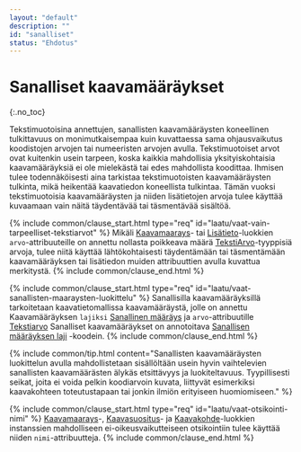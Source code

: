```yaml
---
layout: "default"
description: ""
id: "sanalliset"
status: "Ehdotus"
---
```

# Sanalliset kaavamääräykset
{:.no_toc}

Tekstimuotoisina annettujen, sanallisten kaavamääräysten koneellinen tulkittavuus on monimutkaisempaa kuin kuvattaessa sama ohjausvaikutus koodistojen arvojen tai numeeristen arvojen avulla. Tekstimuotoiset arvot ovat kuitenkin usein tarpeen, koska kaikkia mahdollisia yksityiskohtaisia kaavamääräyksiä ei ole mielekästä tai edes mahdollista koodittaa. Ihmisen tulee todennäköisesti aina tarkistaa tekstimuotoisten kaavamääräysten tulkinta, mikä heikentää kaavatiedon koneellista tulkintaa. Tämän vuoksi tekstimuotoisia kaavamääräysten ja niiden lisätietojen arvoja tulee käyttää kuvaamaan vain näitä täydentävää tai täsmentävää sisältöä.

{% include common/clause_start.html type="req" id="laatu/vaat-vain-tarpeelliset-tekstiarvot" %}
Mikäli [Kaavamaarays](https://tietomallit.suomi.fi/model/rytj-kaava/Kaavamaarays/)- tai [Lisätieto](https://tietomallit.suomi.fi/model/rytj-kaava/Lisatieto/)-luokkien ```arvo```-attribuuteille on annettu nollasta poikkeava määrä [TekstiArvo](https://tietomallit.suomi.fi/model/rytj-kaava/Tekstiarvo/)-tyyppisiä arvoja, tulee niitä käyttää lähtökohtaisesti täydentämään tai täsmentämään kaavamääräyksen tai lisätiedon muiden attribuuttien avulla kuvattua merkitystä.
{% include common/clause_end.html %}

{% include common/clause_start.html type="req" id="laatu/vaat-sanallisten-maaraysten-luokittelu" %}
Sanallisilla kaavamääräyksillä tarkoitetaan kaavatietomallissa kaavamääräystä, jolle on annettu Kaavamääräyksen ```lajiksi``` [Sanallinen määräys](http://uri.suomi.fi/codelist/rytj/RY_Kaavamaarayslaji/code/sanallinenMaarays) ja ```arvo```-attribuutille [Tekstiarvo](https://tietomallit.suomi.fi/model/rytj-kaava/Tekstiarvo/) Sanalliset kaavamääräykset on annotoitava [Sanallisen määräyksen laji](<http://uri.suomi.fi/codelist/rytj/RY_Sanallisen_Kaavamaarayksen_Laji/>) -koodein.
{% include common/clause_end.html %}

{% include common/tip.html content="Sanallisten kaavamääräysten luokittelun avulla mahdollistetaan sisällöltään usein hyvin vaihtelevien sanallisten kaavamäärästen älykäs etsittävyys ja luokiteltavuus. Tyypillisesti seikat, joita ei voida pelkin koodiarvoin kuvata, liittyvät esimerkiksi kaavakohteen toteutustapaan tai jonkin ilmiön erityiseen huomiomiseen." %}

{% include common/clause_start.html type="req" id="laatu/vaat-otsikointi-nimi" %}
[Kaavamaarays](https://tietomallit.suomi.fi/model/rytj-kaava/Kaavamaarays/)-, [Kaavasuositus](https://tietomallit.suomi.fi/model/rytj-kaava/Kaavasuositus/)- ja [Kaavakohde](https://tietomallit.suomi.fi/model/rytj-kaava/Kaavakohde/)-luokkien instanssien mahdolliseen ei-oikeusvaikutteiseen otsikointiin tulee käyttää niiden ```nimi```-attribuutteja.
{% include common/clause_end.html %}